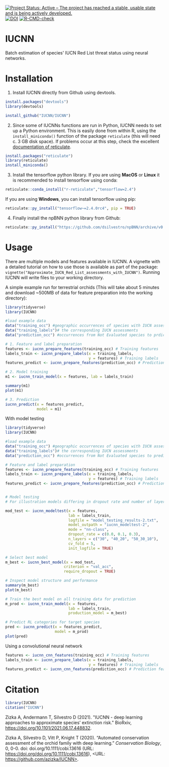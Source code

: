 <!-- badges: start -->
[![Project Status: Active – The project has reached a stable, usable state and is being actively developed.](https://www.repostatus.org/badges/latest/active.svg)](https://www.repostatus.org/#active)
[![DOI](https://zenodo.org/badge/293626039.svg)](https://zenodo.org/badge/latestdoi/293626039)
[![R-CMD-check](https://github.com/azizka/IUCNN/workflows/R-CMD-check/badge.svg)](https://github.com/azizka/IUCNN/actions)
<!-- badges: end -->


# IUCNN
Batch estimation of species' IUCN Red List threat status using neural networks.

# Installation
1. Install IUCNN directly from Github using devtools. 
```r
install.packages("devtools")
library(devtools)

install_github("IUCNN/IUCNN")
```

2. Since some of IUCNNs functions are run in Python, IUCNN needs to set up a Python environment. This is easily done from within R, using the `install_miniconda()` function of the package `reticulate` (this will need c. 3 GB disk space).
If problems occur at this step, check the excellent [documentation of reticulate](https://rstudio.github.io/reticulate/index.html).
```r
install.packages("reticulate")
library(reticulate)
install_miniconda()
```


3. Install the tensorflow python library. If you are using **MacOS** or **Linux** it is recommended to install tensorflow using conda:
```r
reticulate::conda_install("r-reticulate","tensorflow=2.4")
```

If you are using **Windows**, you can install tensorflow using pip:

```r
reticulate::py_install("tensorflow~=2.4.0rc4", pip = TRUE)
```

4. Finally install the npBNN python library from Github:

```r
reticulate::py_install("https://github.com/dsilvestro/npBNN/archive/v0.1.10.tar.gz", pip = TRUE)
```

# Usage
There are multiple models and features available in IUCNN. A vignette with a detailed tutorial on how to use those is available as part of the package: `vignette("Approximate_IUCN_Red_List_assessments_with_IUCNN")`. Running IUCNN will write files to your working directory.

A simple example run for terrestrial orchids (This will take about 5 minutes and download ~500MB of data for feature preparation into the working directory):

```r
library(tidyverse)
library(IUCNN)

#load example data 
data("training_occ") #geographic occurrences of species with IUCN assessment
data("training_labels")# the corresponding IUCN assessments
data("prediction_occ") #occurrences from Not Evaluated species to prdict

# 1. Feature and label preparation
features <- iucnn_prepare_features(training_occ) # Training features
labels_train <- iucnn_prepare_labels(x = training_labels,
                                     y = features) # Training labels
features_predict <- iucnn_prepare_features(prediction_occ) # Prediction features

# 2. Model training
m1 <- iucnn_train_model(x = features, lab = labels_train)

summary(m1)
plot(m1)

# 3. Prediction
iucnn_predict(x = features_predict,
              model = m1)
```

With model testing

```r
library(tidyverse)
library(IUCNN)

#load example data 
data("training_occ") #geographic occurrences of species with IUCN assessment
data("training_labels")# the corresponding IUCN assessments
data("prediction_occ") #occurrences from Not Evaluated species to predict

# Feature and label preparation
features <- iucnn_prepare_features(training_occ) # Training features
labels_train <- iucnn_prepare_labels(x = training_labels,
                                     y = features) # Training labels
features_predict <- iucnn_prepare_features(prediction_occ) # Prediction features


# Model testing
# For illustration models differing in dropout rate and number of layers

mod_test <- iucnn_modeltest(x = features,
                            lab = labels_train,
                            logfile = "model_testing_results-2.txt",
                            model_outpath = "iucnn_modeltest-2",
                            mode = "nn-class",
                            dropout_rate = c(0.0, 0.1, 0.3),
                            n_layers = c("30", "40_20", "50_30_10"),
                            cv_fold = 5,
                            init_logfile = TRUE)

# Select best model
m_best <- iucnn_best_model(x = mod_test,
                          criterion = "val_acc",
                          require_dropout = TRUE)

# Inspect model structure and performance
summary(m_best)
plot(m_best)

# Train the best model on all training data for prediction
m_prod <- iucnn_train_model(x = features,
                            lab = labels_train,
                            production_model = m_best)

# Predict RL categories for target species
pred <- iucnn_predict(x = features_predict,
                      model = m_prod)
plot(pred)

```

Using a convolutional neural network

```r
features <- iucnn_cnn_features(training_occ) # Training features
labels_train <- iucnn_prepare_labels(x = training_labels,
                                     y = features) # Training labels
features_predict <- iucnn_cnn_features(prediction_occ) # Prediction features

```

# Citation
```r
library(IUCNN)
citation("IUCNN")
```

Zizka A, Andermann T, Silvestro D (2021). "IUCNN - deep learning approaches to approximate species’ extinction risk." BioRxiv, https://doi.org/10.1101/2021.06.17.448832. 

Zizka A, Silvestro D, Vitt P, Knight T (2020). “Automated conservation assessment of the orchid family with deep
learning.” _Conservation Biology_, 0, 0-0. doi: doi.org/10.1111/cobi.13616 (URL: https://doi.org/doi.org/10.1111/cobi.13616),
<URL: https://github.com/azizka/IUCNN>.
